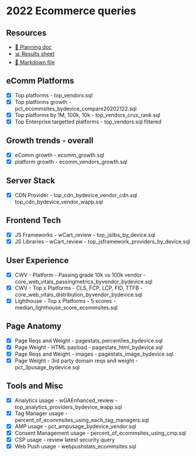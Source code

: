 # 2022 Ecommerce queries

<!--
  This directory contains all of the 2022 Ecommerce chapter queries.

  Each query should have a corresponding `metric_name.sql` file.
  Note that readers are linked to this directory, so try to make the SQL file names descriptive for easy browsing.

  Analysts: if helpful, you can use this README to give additional info about the queries.
-->

## Resources

- [📄 Planning doc][~google-doc]
- [📊 Results sheet][~google-sheets]
- [📝 Markdown file][~chapter-markdown]

[~google-doc]: https://docs.google.com/document/d/1IsdOo8Tgjo4aLDdYZaTGc42BNnJIZMziqPBgNzqCYYg/edit?usp=sharing
[~google-sheets]: https://docs.google.com/spreadsheets/d/1UXCD_A748UF79McCg1cdLdCKPKE8JNFAdd1l-t-glrI/edit?usp=sharing
[~chapter-markdown]: https://github.com/HTTPArchive/almanac.httparchive.org/tree/main/src/content/en/2022/ecommerce.md

## eComm Platforms

- [X] Top platforms - top_vendors.sql
- [X] Top platforms growth - pct_ecommsites_bydevice_compare20202122.sql
- [X] Top platforms by 1M, 100k, 10k - top_vendors_crux_rank.sql
- [X] Top Enterprise targetted platforms - top_vendors.sql filtered

## Growth trends - overall
- [X] eComm growth - ecomm_growth.sql
- [X] platform growth - ecomm_vendors_growth.sql

## Server Stack
- [X] CDN Provider - top_cdn_bydevice_vendor_cdn.sql top_cdn_bydevice_vendor_wapp.sql

## Frontend Tech
- [X] JS Frameworks - wCart_review - top_jslibs_by_device.sql
- [X] JS Libraries - wCart_review - top_jsframework_providers_by_device.sql

## User Experience
- [X] CWV - Platform - Passing grade 10k vs 100k vendor - core_web_vitals_passingmetrics_byvendor_bydevice.sql
- [X] CWV - Top x Platforms - CLS, FCP, LCP, FID, TTFB - core_web_vitals_distribution_byvendor_bydevice.sql
- [X] Lighthouse - Top x Platforms - 5 scores - median_lighthouse_score_ecommsites.sql

## Page Anatomy
- [X] Page Reqs and Weight - pagestats_percentiles_bydevice.sql
- [X] Page Weight - HTML payload - pagestats_html_bydevice.sql
- [X] Page Reqs and Weight - images - pagestats_image_bydevice.sql
- [X] Page Weight - 3rd party domain reqs and weight - pct_3pusage_bydevice.sql

## Tools and Misc
- [X] Analytics usage - wGAEnhanced_review - top_analytics_providers_bydevice_wapp.sql
- [X] Tag Manager usage - percent_of_ecommsites_using_each_tag_managers.sql
- [X] AMP usage - pct_ampusage_bydevice_vendor.sql
- [X] Consent Management usage - percent_of_ecommsites_using_cmp.sql
- [X] CSP usage - review latest security query
- [X] Web Push usage - webpushstats_ecommsites.sql
